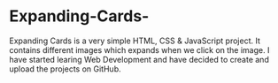 # Expanding-Cards-
Expanding Cards is a very simple HTML, CSS &amp; JavaScript project. It contains different images which expands when we click on the image.
I have started learing Web Development and have decided to create and upload the projects on GitHub.
